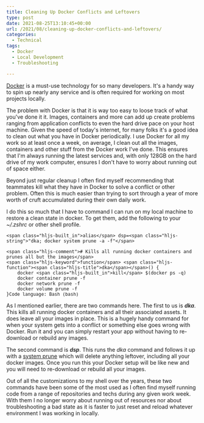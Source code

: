 ```yaml
---
title: Cleaning Up Docker Conflicts and Leftovers
type: post
date: 2021-08-25T13:10:45+00:00
url: /2021/08/cleaning-up-docker-conflicts-and-leftovers/
categories:
  - Technical
tags:
  - Docker
  - Local Development
  - Troubleshooting

---
```

[Docker][1] is a must-use technology for so many developers. It's a handy way to spin up nearly any service and is often required for working on most projects locally.

The problem with Docker is that it is way too easy to loose track of what you've done it it. Images, containers and more can add up create problems ranging from application conflicts to even the hard drive pace on your host machine.
Given the speed of today's internet, for many folks it's a good idea to clean out what you have in Docker periodically. I use Docker for all my work so at least once a week, on average, I clean out all the images, containers and other stuff from the Docker work I've done. This ensures that I'm always running the latest services and, with only 128GB on the hard drive of my work computer, ensures I don't have to worry about running out of space either.

Beyond just regular cleanup I often find myself recommending that teammates kill what they have in Docker to solve a conflict or other problem. Often this is much easier than trying to sort through a year of more worth of cruft accumulated during their own daily work.

I do this so much that I have to command I can run on my local machine to restore a clean state in docker. To get them, add the following to your _~/.zshrc_ or other shell profile.

<pre class="wp-block-code" aria-describedby="shcb-language-135" data-shcb-language-name="Bash" data-shcb-language-slug="bash"><span><code class="hljs language-bash">&lt;span class="hljs-built_in">alias&lt;/span> dsp=&lt;span class="hljs-string">"dka; docker system prune -a -f"&lt;/span>

&lt;span class="hljs-comment"># Kills all running docker containers and prunes all but the images&lt;/span>
&lt;span class="hljs-keyword">function&lt;/span> &lt;span class="hljs-function">&lt;span class="hljs-title">dka&lt;/span>&lt;/span>() {
    docker &lt;span class="hljs-built_in">kill&lt;/span> $(docker ps -q)
    docker container prune -f
    docker network prune -f
    docker volume prune -f
}</code></span><small class="shcb-language" id="shcb-language-135"><span class="shcb-language__label">Code language:</span> <span class="shcb-language__name">Bash</span> <span class="shcb-language__paren">(</span><span class="shcb-language__slug">bash</span><span class="shcb-language__paren">)</span></small></pre>

As I mentioned earlier, there are two commands here. The first to us is <span style="font-weight: 600;"><i>dka</i></span>. This kills all running docker containers and all their associated assets. It does leave all your images in place. This is a hugely handy command for when your system gets into a conflict or something else goes wrong with Docker. Run it and you can simply restart your app without having to re-download or rebuild any images.

The second command is <span style="font-weight: 600;"><i>dsp</i></span>. This runs the _dka_ command and follows it up with a [system prune][2] which will delete anything leftover, including all your docker images. Once you run this your Docker setup will be like new and you will need to re-download or rebuild all your images.

Out of all the customizations to my shell over the years, these two commands have been some of the most used as I often find myself running code from a range of repositories and techs during any given work week. With them I no longer worry about running out of resources nor about troubleshooting a bad state as it is faster to just reset and reload whatever environment I was working in locally.

 [1]: https://www.docker.com
 [2]: https://docs.docker.com/engine/reference/commandline/system_prune/